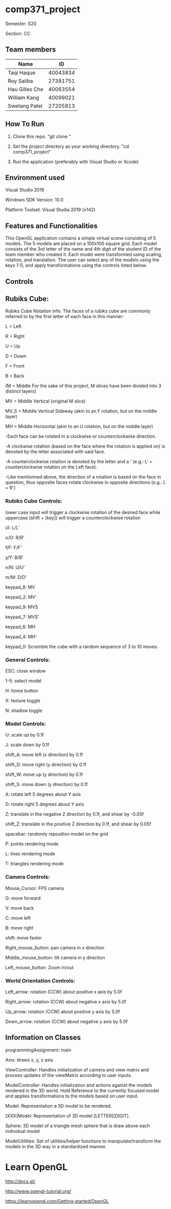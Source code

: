 # comp371_project 
Semester: S20

Section: CC

## Team members
| Name          | ID        | 
| ------------- |:-------------:|
| Taqi Haque | 40043834 |
| Roy Saliba | 27381751 | 
| Hau Gilles Che | 40063554 | 
| William Kang | 40099021 | 
| Swetang Patel | 27205813 | 

## How To Run
1. Clone this repo. "git clone <url>"

2. Set the project directory as your working directory. "cd comp371_project"

3. Run the application (preferably with Visual Studio or Xcode)

## Environment used

Visual Studio 2019 

Windows SDK Version: 10.0

Platform Toolset: Visual Studia 2019 (v142)

## Features and Functionalities
This OpenGL application contains a simple virtual scene consisting of 5 models. The 5 models are placed on a 100x100 square grid. Each model consists of the 3rd letter of the name and 4th digit of the student ID of the team member who created it. Each model were transformed using scaling, rotation, and translation. The user can select any of the models using the keys 1-5, and apply transformations using the controls listed below.

## Controls

## Rubiks Cube:
Rubiks Cube Notation info:
The faces of a rubiks cube are commonly referred to by the first letter of each face in this manner:
  
  L = Left 
  
  R = Right
  
  U = Up
  
  D = Down
  
  F = Front
  
  B = Back
  
  (M = Middle For the sake of this project, M slices have been divided into 3 distinct layers)
  
  MV = Middle Vertical (original M slice)
  
  MV_S = Middle Vertical Sideway (akin to an F rotation, but on the middle layer)
  
  MH = Middle Horizontal (akin to an U rotation, but on the middle layer)
 
-Each face can be rotated in a clockwise or counterclockwise direction. 

-A clockwise rotation (based on the face where the rotation is applied on) is denoted by the letter   associated with said face.

-A counterclockwise rotation is denoted by the letter and a ' (e.g.: L' = counterclockwise rotation on the Left face).

-Like mentionned above, the direction of a rotation is based on the face in question, thus opposite faces rotate clockwise in opposite directions (e.g.: L = R')
 
### Rubiks Cube Controls:
lower case input will trigger a clockwise rotation of the desired face while uppercase (shift + [key]) will trigger a counterclockwise rotation

i/I: L/L'

o/O: R/R'

f/F: F/F'

y/Y: B/B'

n/N: U/U'

m/M: D/D'

keypad_8: MV

keypad_2: MV'

keypad_9: MVS

keypad_7: MVS'

keypad_6: MH

keypad_4: MH'

keypad_0: Scramble the cube with a random sequence of 3 to 10 moves. 

### General Controls:

ESC: close window

1-5: select model

H: home button

X: texture toggle

N: shadow toggle

### Model Controls:

U: scale up by 0.1f

J: scale down by 0.1f

shift_A: move left (x direction) by 0.1f

shift_D: move right (y direction) by 0.1f

shift_W: move up (y direction) by 0.1f

shift_S: move down (y direction) by 0.1f

A: rotate left 5 degrees about Y axis

D: rotate right 5 degrees about Y axis

Z: translate in the negative Z direction by 0.1f, and shear by -0.05f

shift_Z: translate in the positive Z direction by 0.1f, and shear by 0.05f

spacebar: randomly reposition model on the grid


P: points rendering mode

L: lines rendering mode

T: triangles rendering mode


### Camera Controls:

Mouse_Cursor: FPS camera

G: move forward

V: move back

C: move left

B: move right

shift: move faster


Right_mouse_button: pan camera in x direction

Middle_mouse_button: tilt camera in y direction

Left_mouse_button: Zoom in/out


### World Orientation Controls:

Left_arrow: rotation (CCW) about positive x axis by 5.0f

Right_arrow: rotation (CCW) about negative x axis by 5.0f

Up_arrow: rotation (CCW) about positive y axis by 5.0f

Down_arrow: rotation (CCW) about negative y axis by 5.0f


## Information on Classes
programmingAssignment: main

Axis: draws x, y, z axis

ViewController: Handles initialization of camera and view matrix and process updates of the viewMatrix according to user inputs.

ModelController: Handles initialization and  actions against the models rendered in the 3D world. Hold Reference to the currently focused model and applies transformations to the models based on user input.

Model: Representation a 3D model to be rendered.

[XXX]Model: Representation of 3D model [LETTER][DIGIT].

Sphere: 3D model of a triangle mesh sphere that is draw above each individual model

ModelUtilities: Set of utilities/helper functions to manipulate/transform the models in the 3D way in a standardized manner.

# Learn OpenGL
http://docs.gl/

http://www.opengl-tutorial.org/

https://learnopengl.com/Getting-started/OpenGL
